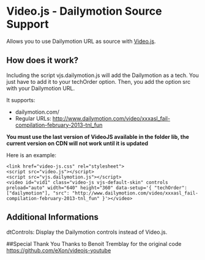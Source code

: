 # Video.js - Dailymotion Source Support
Allows you to use Dailymotion URL as source with [Video.js](https://github.com/zencoder/video-js/).

## How does it work?
Including the script vjs.dailymotion.js will add the Dailymotion as a tech. You just have to add it to your techOrder option. Then, you add the option src with your Dailymotion URL.

It supports:
- dailymotion.com/
- Regular URLs: http://www.dailymotion.com/video/xxxasl_fail-compilation-february-2013-tnl_fun

**You must use the last version of VideoJS available in the folder lib, the current version on CDN will not work until it is updated**

Here is an example:

	<link href="video-js.css" rel="stylesheet">
	<script src="video.js"></script>
	<script src="vjs.dailymotion.js"></script>
	<video id="vid1" class="video-js vjs-default-skin" controls preload="auto" width="640" height="360" data-setup='{ "techOrder": ["dailymotion"], "src": "http://www.dailymotion.com/video/xxxasl_fail-compilation-february-2013-tnl_fun" }'></video>

## Additional Informations
dtControls: Display the Dailymotion controls instead of Video.js.

##Special Thank You
Thanks to Benoit Tremblay for the original code https://github.com/eXon/videojs-youtube